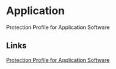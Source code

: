 Application
===========

Protection Profile for Application Software


## Links
[Protection Profile for Application Software](http://common-criteria.rhcloud.com/application/output/application-release.html)